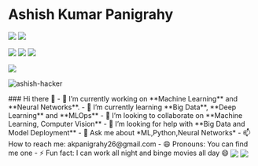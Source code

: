 
# Ashish Kumar Panigrahy

[![](https://img.shields.io/badge/-Gmail-red)](akpanigrahy26@gmail.com)
[![](https://img.shields.io/badge/linkedin-%230077B5.svg?&style=flat&logo=linkedin&logoColor=white)](https://www.linkedin.com/in/akpdata/)
<!-- [![](https://img.shields.io/badge/Medium-%2312100E.svg?&style=flat&logo=medium&logoColor=white)](https://medium.com/@) -->
<!-- [![](https://img.shields.io/badge/Data%20Science%20Earth-%2312100E.svg?&style=flat)](https://www.datasciencearth.com/author/) -->
[![](https://img.shields.io/badge/-Hackerrank-2EC866?style=flat&logo=HackerRank&logoColor=white)](https://www.hackerrank.com/akpanigrahy26)
[![](https://img.shields.io/badge/Leetcode-%2312100E.svg?&style=flat&logo=leetcode&logoColor=yellow)](https://leetcode.com/litAshish/)
[![](https://img.shields.io/badge/Kaggle-%2312100E.svg?&style=flat&logo=kaggle&logoColor=white)](https://www.kaggle.com/ashishkumarpanigrahy)
<!-- [![](https://img.shields.io/badge/Hacker%20Earth-%2312100E.svg?&style=flat&logo=hackerearth&logoColor=white)](https://www.hackerearth.com/@semanurkps) -->
[![](https://img.shields.io/badge/Email-akpanigrahy26%40gmail.com-blue)](mailto:akpanigrahy26@gmail.com)
<p align="left"> <img src="https://komarev.com/ghpvc/?username=ashish-hacker" alt="ashish-hacker" /> </p>
### Hi there 👋
- 🔭 I’m currently working on **Machine Learning** and **Neural Networks**.
- 🌱 I’m currently learning **Big Data**, **Deep Learning** and **MLOps**
- 👯 I’m looking to collaborate on **Machine Learning, Computer Vision**
- 🤔 I’m looking for help with **Big Data and Model Deployment**
- 💬 Ask me about *ML,Python,Neural Networks*
- 📫 How to reach me: akpanigrahy26@gmail.com
- 😄 Pronouns: You can find me one
- ⚡ Fun fact: I can work all night and binge movies all day 😄

<!--
**ashish-hacker/ashish-hacker** is a ✨ _special_ ✨ repository because its `README.md` (this file) appears on your GitHub profile. -->

<img align='center' src="https://github-readme-stats.vercel.app/api?username=ashish-hacker&show_icons=true">
<img align="center" src="https://github-readme-stats.vercel.app/api/top-langs/?username=ashish-hacker&theme=onedark&langs_count=8&layout=compact" />
